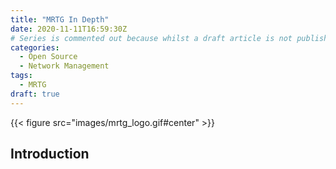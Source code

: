 ```yaml
---
title: "MRTG In Depth"
date: 2020-11-11T16:59:30Z
# Series is commented out because whilst a draft article is not published on the live site, unfortunately, any series are published. Uncomment when ready for the series to be public.
categories:
  - Open Source
  - Network Management
tags:
  - MRTG
draft: true
---
```


<!--more-->

{{< figure src="images/mrtg_logo.gif#center" >}}

## Introduction
